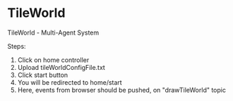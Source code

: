 # TileWorld
TileWorld - Multi-Agent System

Steps:
  1. Click on home controller
  2. Upload tileWorldConfigFile.txt
  3. Click start button
  4. You will be redirected to home/start
  5. Here, events from browser should be pushed, on "drawTileWorld" topic
